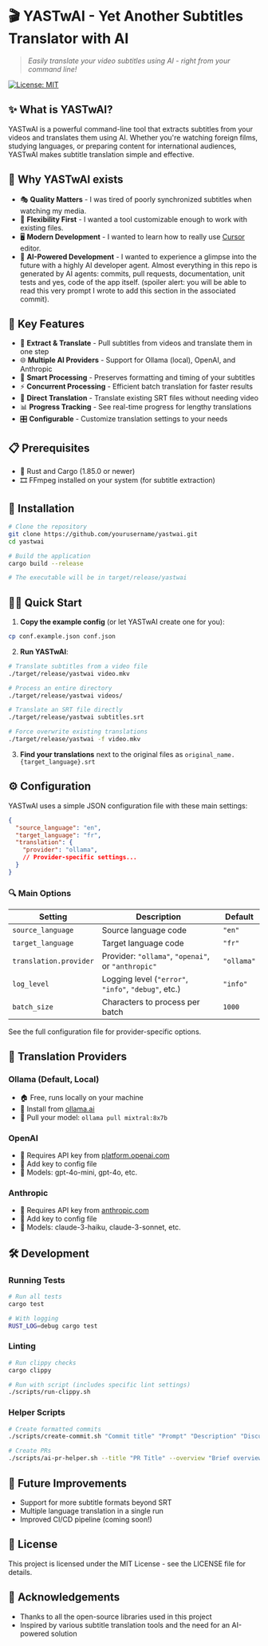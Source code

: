 # 🎬 YASTwAI - Yet Another Subtitles Translator with AI

> *Easily translate your video subtitles using AI - right from your command line!*

[![License: MIT](https://img.shields.io/badge/License-MIT-yellow.svg)](https://opensource.org/licenses/MIT)

## ✨ What is YASTwAI?

YASTwAI is a powerful command-line tool that extracts subtitles from your videos and translates them using AI. Whether you're watching foreign films, studying languages, or preparing content for international audiences, YASTwAI makes subtitle translation simple and effective.

## 🌟 Why YASTwAI exists

- 🎭 **Quality Matters** - I was tired of poorly synchronized subtitles when watching my media.
- 🔧 **Flexibility First** - I wanted a tool customizable enough to work with existing files.
- 🖥️ **Modern Development** - I wanted to learn how to really use [Cursor](https://cursor.sh/) editor.
- 🤖 **AI-Powered Development** - I wanted to experience a glimpse into the future with a highly AI developer agent. Almost everything in this repo is generated by AI agents: commits, pull requests, documentation, unit tests and yes, code of the app itself. (spoiler alert: you will be able to read this very prompt I wrote to add this section in the associated commit).

## 🚀 Key Features

- 🎯 **Extract & Translate** - Pull subtitles from videos and translate them in one step
- 🌐 **Multiple AI Providers** - Support for Ollama (local), OpenAI, and Anthropic
- 🧠 **Smart Processing** - Preserves formatting and timing of your subtitles
- ⚡ **Concurrent Processing** - Efficient batch translation for faster results
- 🔄 **Direct Translation** - Translate existing SRT files without needing video
- 📊 **Progress Tracking** - See real-time progress for lengthy translations
- 🎛️ **Configurable** - Customize translation settings to your needs

## 📋 Prerequisites

- 🦀 Rust and Cargo (1.85.0 or newer)
- 🎞️ FFmpeg installed on your system (for subtitle extraction)

## 🔧 Installation

```bash
# Clone the repository
git clone https://github.com/yourusername/yastwai.git
cd yastwai

# Build the application
cargo build --release

# The executable will be in target/release/yastwai
```

## 🏃‍♂️ Quick Start

1. **Copy the example config** (or let YASTwAI create one for you):

```bash
cp conf.example.json conf.json
```

2. **Run YASTwAI**:

```bash
# Translate subtitles from a video file
./target/release/yastwai video.mkv

# Process an entire directory
./target/release/yastwai videos/

# Translate an SRT file directly
./target/release/yastwai subtitles.srt

# Force overwrite existing translations
./target/release/yastwai -f video.mkv
```

3. **Find your translations** next to the original files as `original_name.{target_language}.srt`

## ⚙️ Configuration

YASTwAI uses a simple JSON configuration file with these main settings:

```json
{
  "source_language": "en",
  "target_language": "fr",
  "translation": {
    "provider": "ollama",
    // Provider-specific settings...
  }
}
```

### 🔍 Main Options

| Setting | Description | Default |
|---------|-------------|---------|
| `source_language` | Source language code | `"en"` |
| `target_language` | Target language code | `"fr"` |
| `translation.provider` | Provider: `"ollama"`, `"openai"`, or `"anthropic"` | `"ollama"` |
| `log_level` | Logging level (`"error"`, `"info"`, `"debug"`, etc.) | `"info"` |
| `batch_size` | Characters to process per batch | `1000` |

See the full configuration file for provider-specific options.

## 🤖 Translation Providers

### Ollama (Default, Local)
- 🏠 Free, runs locally on your machine
- 🔗 Install from [ollama.ai](https://ollama.ai/)
- 🧩 Pull your model: `ollama pull mixtral:8x7b`

### OpenAI
- 🔑 Requires API key from [platform.openai.com](https://platform.openai.com/)
- 📝 Add key to config file
- 🧠 Models: gpt-4o-mini, gpt-4o, etc.

### Anthropic
- 🔑 Requires API key from [anthropic.com](https://www.anthropic.com/)
- 📝 Add key to config file
- 🧠 Models: claude-3-haiku, claude-3-sonnet, etc.

## 🛠️ Development

### Running Tests

```bash
# Run all tests
cargo test

# With logging
RUST_LOG=debug cargo test
```

### Linting

```bash
# Run clippy checks
cargo clippy

# Run with script (includes specific lint settings)
./scripts/run-clippy.sh
```

### Helper Scripts

```bash
# Create formatted commits
./scripts/create-commit.sh "Commit title" "Prompt" "Description" "Discussion"

# Create PRs
./scripts/ai-pr-helper.sh --title "PR Title" --overview "Brief overview" --key-changes "Change 1,Change 2"
```

## 🔮 Future Improvements

- Support for more subtitle formats beyond SRT
- Multiple language translation in a single run
- Improved CI/CD pipeline (coming soon!)

## 📄 License

This project is licensed under the MIT License - see the LICENSE file for details.

## 👏 Acknowledgements

- Thanks to all the open-source libraries used in this project
- Inspired by various subtitle translation tools and the need for an AI-powered solution
